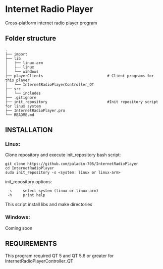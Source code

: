 Internet Radio Player
=========================
Cross-platform internet radio player program 

Folder structure
------------
    .
    ├── import
    ├── lib
    │   ├── linux-arm
    │   ├── linux
    │   └── windows
    ├── playerClients                             # Client programs for this player
    │   └── InternetRadioPlayerController_QT
    ├── src
    │   └── includes
    ├── .gitignore
    ├── init_repository                           #Init repository script for linux system
    ├── InternetRadioPlayer.pro
    └── README.md

INSTALLATION
------------
### Linux:
Clone repository and execute init_repository bash script: 
```shell
git clone https://github.com/paladin-705/InternetRadioPlayer
cd InternetRadioPlayer
sudo init_repository -s <system: linux or linux-arm>
```
init_repository options:

     -s		select system (linux or linux-arm)
     -h		print help
This script install libs and make directories
### Windows:
Coming soon

REQUIREMENTS
------------
This program required QT 5 and QT 5.6 or greater for InternetRadioPlayerController_QT
